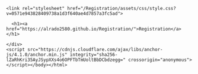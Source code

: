 <html lang="en-US"><head>
    <meta charset="UTF-8">
    <meta http-equiv="X-UA-Compatible" content="IE=edge">
    <meta name="viewport" content="width=device-width, initial-scale=1">

<!-- Begin Jekyll SEO tag v2.6.1 -->
<title>Registration</title>
<meta name="generator" content="Jekyll v3.8.7">
<meta property="og:title" content="Registration">
<meta property="og:locale" content="en_US">
<link rel="canonical" href="https://alrado2580.github.io/Registration/">
<meta property="og:url" content="https://alrado2580.github.io/Registration/">
<meta property="og:site_name" content="Registration">
<script type="application/ld+json">
{"@type":"WebSite","headline":"Registration","url":"https://alrado2580.github.io/Registration/","name":"Registration","@context":"https://schema.org"}</script>
<!-- End Jekyll SEO tag -->

    <link rel="stylesheet" href="/Registration/assets/css/style.css?v=0571e943828409738a1d3f640ae4d7857a3fc5ad">
  </head>
  <body>
    <div class="container-lg px-3 my-5 markdown-body">
      
      <h1><a href="https://alrado2580.github.io/Registration/">Registration</a></h1>
          
    </div>
    <script src="https://cdnjs.cloudflare.com/ajax/libs/anchor-js/4.1.0/anchor.min.js" integrity="sha256-lZaRhKri35AyJSypXXs4o6OPFTbTmUoltBbDCbdzegg=" crossorigin="anonymous"></script></body></html>
      

